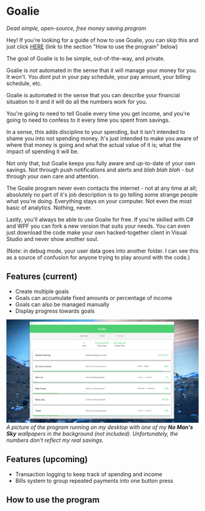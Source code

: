 ﻿# Goalie
*Dead simple, open-source, free money saving program*

Hey! If you're looking for a guide of how to use
Goalie, you can skip this and just click 
[HERE](#how-to-use-the-program) (link to the section
"How to use the program" below)

The goal of Goalie is to be simple, out-of-the-way,
and private.

Goalie is *not* automated in the sense that it
will manage your money for you. It won't. You *dont*
put in your pay schedule, your pay amount, your
billing schedule, etc.

Goalie *is* automated in the sense that you can
describe your financial situation to it and it
will do all the numbers work for you.

You're going to need to tell Goalie every time
you get income, and you're going to need to
confess to it every time you spent from savings.

In a sense, this adds discipline to your spending,
but it isn't intended to shame you into not spending
money. It's just intended to make you aware of where
that money is going and what the actual value of it
is; what the impact of spending it will be.

Not only that, but Goalie keeps you fully aware
and up-to-date of your own savings. Not through
push notifications and alerts and *blah blah blah* -
but through your own care and attention.

The Goalie program never even contacts
the internet - not at any time at all;
absolutely no part of it's job description is
to go telling some strange people what you're doing.
Everything stays on your computer. Not even the
most basic of analytics. Nothing, never.

Lastly, you'll always be able to use Goalie
for free. If you're skilled with C# and WPF you
can fork a new version that suits your needs.
You can even just download the code make your
own hacked-together client in Visual Studio and
never show another soul.

(Note: in debug mode, your user data goes into
another folder. I can see this as a source of
confusion for anyone trying to play around with
the code.)

## Features (current)
- Create multiple goals
- Goals can accumulate fixed amounts or percentage of income
- Goals can also be managed manually
- Display progress towards goals

![screenshot of the program running](Assets/desktop-screenshot.png)
*A picture of the program running on my desktop*
*with one of my **No Man's Sky** wallpapers in*
*the background (not included). Unfortunately, the*
*numbers don't reflect my real savings.*

## Features (upcoming)
- Transaction logging to keep track of spending and income
- Bills system to group repeated payments into one button press

## How to use the program